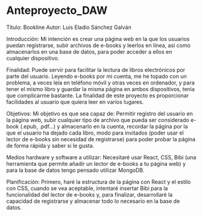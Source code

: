 # Anteproyecto_DAW

Título: Bookline
Autor: Luis Eladio Sánchez Galván

Introducción: Mi intención es crear una página web en la que los usuarios puedan registrarse, subir archivos de e-books y leerlos en línea, así
como almacenarlos en una base de datos, para poder acceder a ellos en cualquier dispositivo.

Finalidad: Puede servir para facilitar la lectura de libros electrónicos por parte del usuario. Leyendo e-books por mi cuenta, me he topado con un problema, a veces leía en teléfono móvil y otras veces en ordenador, y para tener el mismo libro y guardar la misma página en ambos dispositivos, tenía que complicarme bastante. La finalidad de este proyecto es proporcionar facilidades al usuario que quiera leer en varios lugares.

Objetivos: Mi objetivo es que sea capaz de: Permitir registro del usuario en la página web, subir cualquier tipo de archivo que pueda ser considerado e-book (.epub, .pdf...) y almacenarlo en la cuenta, recordar la página por la que el usuario ha dejado cada libro, modo para invitados (poder usar el lector de e-books sin necesidad de registrarse) para poder probar la página de forma rápida y saber si le gusta.

Medios hardware y software a utilizar: Necesitaré usar React, CSS, Bibi (una herramienta que permite añadir un lector de e-books a tu página web) y para la base de datos tengo pensado utilizar MongoDB.

Planificación: Primero, haré la estructura de la página con React y el estilo con CSS, cuando se vea aceptable, intentaré insertar Bibi para la funcionalidad del lector de e-books y, para finalizar, desarrollaré la capacidad de registrarse y almacenar todo lo necesario en la base de datos.

